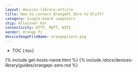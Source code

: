 ```yaml
---
layout: devices-library-article
title: How to connect OrangePI Zero to Klyff?
category: Single-board computers
chip: Allwinner H2+
connectivity: HTTP, MQTT, WIFI
vendor: Orange Pi
deviceImageFileName: orangepizero.png
---
```


* TOC
{:toc}

{% include get-hosts-name.html %}
{% include /docs/devices-library/guides/orangepi-zero.md %}